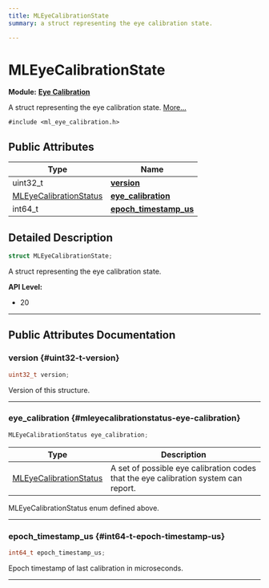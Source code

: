 ```yaml
---
title: MLEyeCalibrationState
summary: a struct representing the eye calibration state. 

---
```


# MLEyeCalibrationState

**Module:** **[Eye Calibration](/versioned_docs/version-22-Mar-2023/api-ref/api/Modules/group___eye_calibration/group___eye_calibration.md)**



A struct representing the eye calibration state.  [More...](#detailed-description)


`#include <ml_eye_calibration.h>`

## Public Attributes

| Type           | Name           |
| -------------- | -------------- |
| uint32_t | **[version](/versioned_docs/version-22-Mar-2023/api-ref/api/Modules/group___eye_calibration/group___eye_calibration.md#uint32-t-version)**  |
| [MLEyeCalibrationStatus](/versioned_docs/version-22-Mar-2023/api-ref/api/Modules/group___eye_calibration/group___eye_calibration.md#enums-mleyecalibrationstatus) | **[eye_calibration](/versioned_docs/version-22-Mar-2023/api-ref/api/Modules/group___eye_calibration/group___eye_calibration.md#mleyecalibrationstatus-eye-calibration)**  |
| int64_t | **[epoch_timestamp_us](/versioned_docs/version-22-Mar-2023/api-ref/api/Modules/group___eye_calibration/group___eye_calibration.md#int64-t-epoch-timestamp-us)**  |

## Detailed Description

```cpp
struct MLEyeCalibrationState;
```

A struct representing the eye calibration state. 




**API Level:**
  * 20 




-----------
## Public Attributes Documentation

### version {#uint32-t-version}

```cpp
uint32_t version;
```


Version of this structure. 





-----------

### eye_calibration {#mleyecalibrationstatus-eye-calibration}

```cpp
MLEyeCalibrationStatus eye_calibration;
```



| Type | Description |
|--|--|
| [MLEyeCalibrationStatus](/versioned_docs/version-22-Mar-2023/api-ref/api/Modules/group___eye_calibration/group___eye_calibration.md#enums-mleyecalibrationstatus) | A set of possible eye calibration codes that the eye calibration system can report.  |


MLEyeCalibrationStatus enum defined above. 





-----------

### epoch_timestamp_us {#int64-t-epoch-timestamp-us}

```cpp
int64_t epoch_timestamp_us;
```


Epoch timestamp of last calibration in microseconds. 





-----------


